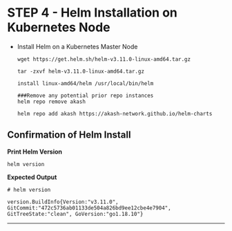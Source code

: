 # STEP 4 - Helm Installation on Kubernetes Node



*   Install Helm on a Kubernetes Master Node

    ```
    wget https://get.helm.sh/helm-v3.11.0-linux-amd64.tar.gz

    tar -zxvf helm-v3.11.0-linux-amd64.tar.gz

    install linux-amd64/helm /usr/local/bin/helm

    ###Remove any potential prior repo instances
    helm repo remove akash

    helm repo add akash https://akash-network.github.io/helm-charts
    ```



## **Confirmation of Helm Install**

**Print Helm Version**

```
helm version
```

**Expected Output**

```
# helm version

version.BuildInfo{Version:"v3.11.0", GitCommit:"472c5736ab01133de504a826bd9ee12cbe4e7904", GitTreeState:"clean", GoVersion:"go1.18.10"}
```

****
